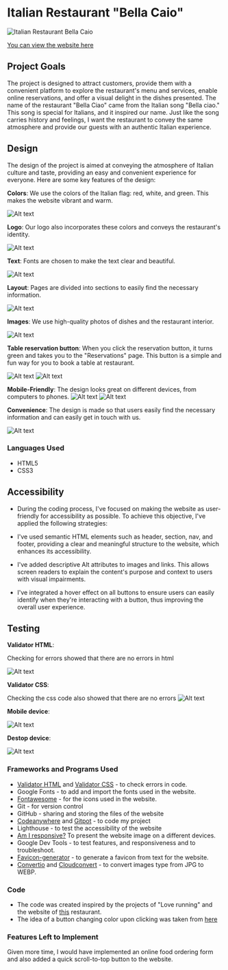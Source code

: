 
# Italian Restaurant "Bella Caio"

![Italian Restaurant Bella Caio](/documentation/Screenshot-from-ui.dev.png)

[You can view the website here](https://codewizard-1.github.io/restaurant/index.html)

## Project Goals

The project is designed to attract customers, provide them with a convenient platform to explore the restaurant's menu and services, enable online reservations, and offer a visual delight in the dishes presented.
The name of the restaurant "Bella Ciao" came from the Italian song "Bella ciao." This song is special for Italians, and it inspired our name. Just like the song carries history and feelings, I want the restaurant to convey the same atmosphere and provide our guests with an authentic Italian experience.

## Design

The design of the project is aimed at conveying the atmosphere of Italian culture and taste, providing an easy and convenient experience for everyone. Here are some key features of the design:



**Colors**: We use the colors of the Italian flag: red, white, and green. This makes the website vibrant and warm.

![Alt text](image-6.png)



**Logo**: Our logo also incorporates these colors and conveys the restaurant's identity.

![Alt text](image.png)


**Text**: Fonts are chosen to make the text clear and beautiful.

![Alt text](image-1.png)


**Layout**: Pages are divided into sections to easily find the necessary information.

![Alt text](image-3.png)



**Images**: We use high-quality photos of dishes and the restaurant interior.

![Alt text](image-13.png)



**Table reservation button**:  When you click the reservation button, it turns green and takes you to the "Reservations" page. This button is a simple and fun way for you to book a table at restaurant.

![Alt text](image-8.png)
![Alt text](image-9.png)



**Mobile-Friendly**: The design looks great on different devices, from computers to phones.
![Alt text](image-4.png)
![Alt text](image-5.png)

**Convenience**: The design is made so that users easily find the necessary information and can easily get in touch with us.

![Alt text](image-2.png)


### Languages Used

- HTML5
- CSS3

## Accessibility

- During the coding process, I've focused on making the website as user-friendly for accessibility as possible. To achieve this objective, I've applied the following strategies:

- I've used semantic HTML elements such as header, section, nav, and footer, providing a clear and meaningful structure to the website, which enhances its accessibility.

- I've added descriptive Alt attributes to images and links. This allows screen readers to explain the content's purpose and context to users with visual impairments.

- I've integrated a hover effect on all buttons to ensure users can easily identify when they're interacting with a button, thus improving the overall user experience.


## Testing

**Validator HTML**:

Checking for errors showed that there are no errors in html

![Alt text](image-14.png)


**Validator CSS**:

Checking the css code also showed that there are no errors
![Alt text](image-15.png)


**Mobile device**:



![Alt text](image-10.png)

**Destop device**:

![Alt text](image-11.png)


### Frameworks and Programs Used

- [Validator HTML](https://validator.w3.org/) and 
 [Validator CSS](igsaw.w3.org) - to check errors in code.
- Google Fonts - to add and import the fonts used in the website.
- [Fontawesome](https://fontawesome.com) - for the icons used in the website.
- Git - for version control
- GitHub - sharing and storing the files of the website
- [Codeanywhere](https://codeanywhere.com/)  and [Gitpot](https://gitpod.io/) - to code my project
- Lighthouse - to test the accessibility of the website
- [Am I responsive?](https://ui.dev/amiresponsive) To present the website image on a different devices.
- Google Dev Tools - to test features, and responsiveness and to troubleshoot.
- [Favicon-generator](https://favicon.io/favicon-generator/) - to generate a favicon from text for the website.
- [Convertio](https://convertio.co/) and [Cloudconvert](https://cloudconvert.com/) - to convert images type from JPG to WEBP.


### Code

- The code was created inspired by the projects of "Love running" and the website of [this](https://www.ilpomodoro.ie/) restaurant.
- The idea of a button changing color upon clicking was taken from [here](https://dsgnmania.com/)


### Features Left to Implement

Given more time, I would have implemented an online food ordering form and  also added a quick scroll-to-top button to the website.
 